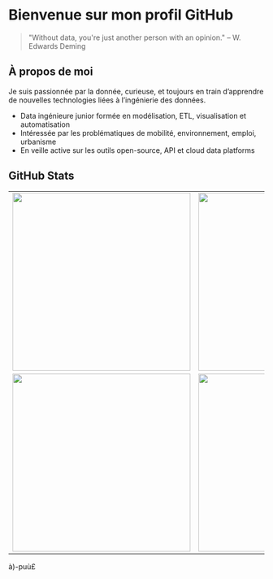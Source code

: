 # Bienvenue sur mon profil GitHub
> "Without data, you're just another person with an opinion." – W. Edwards Deming
> 
## À propos de moi

Je suis passionnée par la donnée, curieuse, et toujours en train d’apprendre de nouvelles technologies liées à l’ingénierie des données.

- Data ingénieure junior formée en modélisation, ETL, visualisation et automatisation
- Intéressée par les problématiques de mobilité, environnement, emploi, urbanisme
- En veille active sur les outils open-source, API et cloud data platforms

## GitHub Stats

<table>
  <tr>
    <td><img width="350" src="http://github-profile-summary-cards.vercel.app/api/cards/profile-details?username=nafyssat&theme=nord_dark" /></td>
    <td><img width="350" src="http://github-profile-summary-cards.vercel.app/api/cards/repos-per-language?username=nafyssat&theme=nord_dark" /></td>
    <td><img width="350" src="http://github-profile-summary-cards.vercel.app/api/cards/most-commit-language?username=nafyssat&theme=nord_dark" /></td>
  </tr>
  <tr>
    <td><img width="350" src="http://github-profile-summary-cards.vercel.app/api/cards/stats?username=nafyssat&theme=nord_dark" /></td>
    <td><img width="350" src="http://github-profile-summary-cards.vercel.app/api/cards/productive-time?username=nafyssat&theme=nord_dark" /></td>
    <td></td>
  </tr>
</table>
à)-puù£

